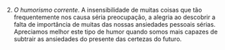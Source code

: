 2. *O humorismo corrente*. A insensibilidade de muitas coisas que tão frequentemente nos causa séria preocupação, a alegria ao descobrir  a falta de importância de muitas das nossas ansiedades pessoais sérias. Apreciamos melhor  este tipo de humor quando somos mais capazes de subtrair as ansiedades do presente das certezas do futuro.